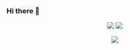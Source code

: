 ### Hi there 👋
<p align = "center">
  <img  src = "https://github-readme-stats.vercel.app/api?username=haeimalan&show_icons=true&theme=radical&line_height=27&count_private=true">
  <img src = "https://github-readme-stats.vercel.app/api/top-langs/?username=haeimalan&theme=radical">
</p>

<p align = "center">
 <img  src="https://github-readme-streak-stats.herokuapp.com/?user=haeimalan&show_icons=true&locale=en&layout=compact&theme=radical&line_height=0" />
</p> 


<!--
**HaeImAlan/HaeImAlan** is a ✨ _special_ ✨ repository because its `README.md` (this file) appears on your GitHub profile.

Here are some ideas to get you started:

- 🔭 I’m currently working on ...
- 🌱 I’m currently learning ...
- 👯 I’m looking to collaborate on ...
- 🤔 I’m looking for help with ...
- 💬 Ask me about ...
- 📫 How to reach me: ...
- 😄 Pronouns: ...
- ⚡ Fun fact: ...
-->
